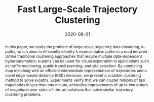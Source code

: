 ---
title: "Fast Large-Scale Trajectory Clustering"
authors:
- Sheng Wang
- admin
- J.Shane Culpepper
- Timos Sellis
- Xiaolin Qin

publication_types: ["1"]
publication: In *46th International Conference on Very Large Data Bases (VLDB)*
publication_short: In *VLDB*
date: "2020-08-01"
publishDate: "2019-11-02"

abstract: In this paper, we study the problem of large-scale trajectory data clustering, k-paths, which aims to efficiently identify k representative paths in a road network. Unlike traditional clustering approaches that require multiple data-dependent hyperparameters, k-paths can be used for visual exploration in applications such as traffic monitoring, public transit planning, and site selection. By combining map matching with an efficient intermediate representation of trajectories and a novel edge-based distance (EBD) measure, we present a scalable clustering method to solve k-paths. Experiments verify that we can cluster millions of taxi trajectories in less than one minute, achieving improvements of up to two orders of magnitude over state-of-the-art solutions that solve similar trajectory clustering problems.


#tags:
#- Source Themes
featured: true


---
